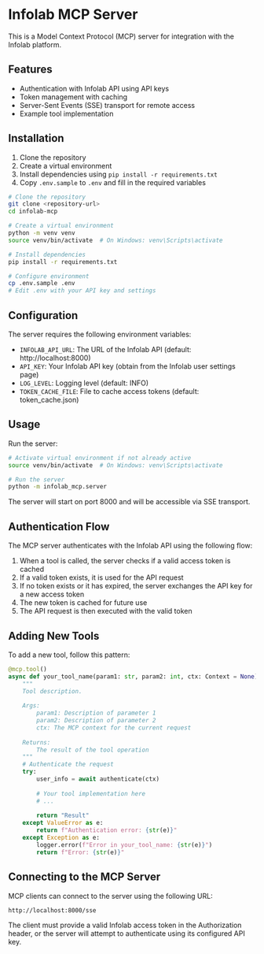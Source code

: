 # Infolab MCP Server

This is a Model Context Protocol (MCP) server for integration with the Infolab platform.

## Features

- Authentication with Infolab API using API keys
- Token management with caching
- Server-Sent Events (SSE) transport for remote access
- Example tool implementation

## Installation

1. Clone the repository
2. Create a virtual environment
3. Install dependencies using `pip install -r requirements.txt`
4. Copy `.env.sample` to `.env` and fill in the required variables

```bash
# Clone the repository
git clone <repository-url>
cd infolab-mcp

# Create a virtual environment
python -m venv venv
source venv/bin/activate  # On Windows: venv\Scripts\activate

# Install dependencies
pip install -r requirements.txt

# Configure environment
cp .env.sample .env
# Edit .env with your API key and settings
```

## Configuration

The server requires the following environment variables:

- `INFOLAB_API_URL`: The URL of the Infolab API (default: http://localhost:8000)
- `API_KEY`: Your Infolab API key (obtain from the Infolab user settings page)
- `LOG_LEVEL`: Logging level (default: INFO)
- `TOKEN_CACHE_FILE`: File to cache access tokens (default: token_cache.json)

## Usage

Run the server:

```bash
# Activate virtual environment if not already active
source venv/bin/activate  # On Windows: venv\Scripts\activate

# Run the server
python -m infolab_mcp.server
```

The server will start on port 8000 and will be accessible via SSE transport.

## Authentication Flow

The MCP server authenticates with the Infolab API using the following flow:

1. When a tool is called, the server checks if a valid access token is cached
2. If a valid token exists, it is used for the API request
3. If no token exists or it has expired, the server exchanges the API key for a new access token
4. The new token is cached for future use
5. The API request is then executed with the valid token

## Adding New Tools

To add a new tool, follow this pattern:

```python
@mcp.tool()
async def your_tool_name(param1: str, param2: int, ctx: Context = None) -> str:
    """
    Tool description.
    
    Args:
        param1: Description of parameter 1
        param2: Description of parameter 2
        ctx: The MCP context for the current request
        
    Returns:
        The result of the tool operation
    """
    # Authenticate the request
    try:
        user_info = await authenticate(ctx)
        
        # Your tool implementation here
        # ...
        
        return "Result"
    except ValueError as e:
        return f"Authentication error: {str(e)}"
    except Exception as e:
        logger.error(f"Error in your_tool_name: {str(e)}")
        return f"Error: {str(e)}"
```

## Connecting to the MCP Server

MCP clients can connect to the server using the following URL:

```
http://localhost:8000/sse
```

The client must provide a valid Infolab access token in the Authorization header, or the server will attempt to authenticate using its configured API key.
